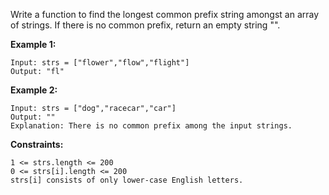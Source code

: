 Write a function to find the longest common prefix string amongst an array of strings.
If there is no common prefix, return an empty string "".

**Example 1:**
```
Input: strs = ["flower","flow","flight"]
Output: "fl"
```

**Example 2:**
```
Input: strs = ["dog","racecar","car"]
Output: ""
Explanation: There is no common prefix among the input strings.
```

**Constraints:**
```
1 <= strs.length <= 200
0 <= strs[i].length <= 200
strs[i] consists of only lower-case English letters.
```
